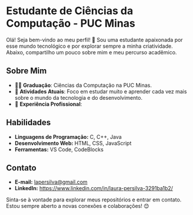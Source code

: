 # Estudante de Ciências da Computação - PUC Minas

Olá! Seja bem-vindo ao meu perfil! 👋 Sou uma estudante apaixonada por esse mundo tecnológico e por explorar sempre a minha criatividade. Abaixo, compartilho um pouco sobre mim e meu percurso acadêmico.

## Sobre Mim

- 👨‍🎓 **Graduação**: Ciências da Computação na PUC Minas.
- 🌱 **Atividades Atuais**: Foco em estudar muito e aprender cada vez mais sobre o mundo da tecnologia e do desenvolvimento.
- 💼 **Experiência Profissional**: 

## Habilidades

- **Linguagens de Programação:** C, C++, Java
- **Desenvolvimento Web:** HTML, CSS, JavaScript
- **Ferramentas:** VS Code, CodeBlocks

## Contato

- **E-mail:** lapersilva@gmail.com
- **LinkedIn:** https://www.linkedin.com/in/laura-persilva-3291ba1b2/

Sinta-se à vontade para explorar meus repositórios e entrar em contato. Estou sempre aberto a novas conexões e colaborações! 😊
